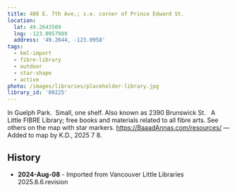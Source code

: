 ```yaml
---
title: 400 E. 7th Ave.; s.e. corner of Prince Edward St.
location:
  lat: 49.2643509
  lng: -123.0957989
  address: '49.2644, -123.0958'
tags:
  - kml-import
  - fibre-library
  - outdoor
  - star-shape
  - active
photo: /images/libraries/placeholder-library.jpg
library_id: '00225'
---
```

In Guelph Park.  Small, one shelf.
Also known as 2390 Brunswick St.  
A Little FIBRE Library; free books and materials related to all fibre arts.
See others on the map with star markers.
https://BaaadAnnas.com/resources/
—Added to map by K.D., 2025 7 8.

## History
- **2024-Aug-08** - Imported from Vancouver Little Libraries 2025.8.6.revision
